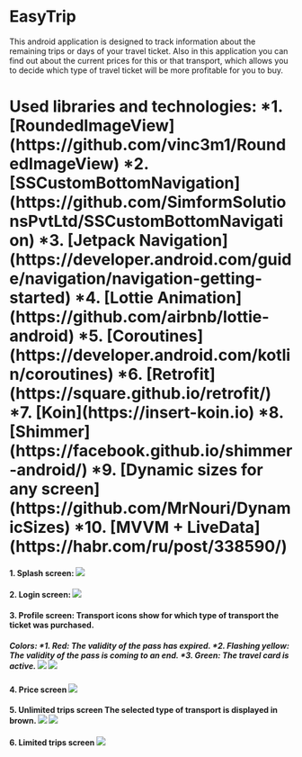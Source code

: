 # <h1> EasyTrip
 This android application is designed to track information about the remaining trips or days of your travel ticket.
 Also in this application you can find out about the current prices for this or that transport, 
 which allows you to decide which type of travel ticket will be more profitable for you to buy.
 
 <h1> Used libraries and technologies: 
 *1. [RoundedImageView](https://github.com/vinc3m1/RoundedImageView)
 *2. [SSCustomBottomNavigation](https://github.com/SimformSolutionsPvtLtd/SSCustomBottomNavigation)
 *3. [Jetpack Navigation](https://developer.android.com/guide/navigation/navigation-getting-started)
 *4. [Lottie Animation](https://github.com/airbnb/lottie-android)
 *5. [Coroutines](https://developer.android.com/kotlin/coroutines)
 *6. [Retrofit](https://square.github.io/retrofit/)
 *7. [Koin](https://insert-koin.io)
 *8. [Shimmer](https://facebook.github.io/shimmer-android/)
 *9. [Dynamic sizes for any screen](https://github.com/MrNouri/DynamicSizes)
 *10. [MVVM + LiveData](https://habr.com/ru/post/338590/)
 
 <h4> 1. Splash screen: 
 <img src = "https://github.com/dima-luzko/EasyTrip/blob/master/screens/splashScreen.png"/>
 <h4> 2. Login screen:
 <img src = "https://github.com/dima-luzko/EasyTrip/blob/master/screens/loginScreen.png"/>
 <h4> 3. Profile screen:
 Transport icons show for which type of transport the ticket was purchased.
 <h5> Сolors:
 *1. Red: The validity of the pass has expired.
 *2. Flashing yellow: The validity of the pass is coming to an end.
 *3. Green: The travel card is active.
 <img src = "https://github.com/dima-luzko/EasyTrip/blob/master/screens/profileScreen.png"/>
 <img src = "https://github.com/dima-luzko/EasyTrip/blob/master/screens/profileScreen(1).png"/>
 <h4> 4. Price screen
 <img src = "https://github.com/dima-luzko/EasyTrip/blob/master/screens/priceScreen.png"/>
 <h4> 5. Unlimited trips screen
 The selected type of transport is displayed in brown.
 <img src = "https://github.com/dima-luzko/EasyTrip/blob/master/screens/unlimitedTripsScreen.png"/>
 <img src = "https://github.com/dima-luzko/EasyTrip/blob/master/screens/unlimitedTripsScreenWithTrainCityLines.png"/>
 <h4> 6. Limited trips screen
 <img src = "https://github.com/dima-luzko/EasyTrip/blob/master/screens/limitedTripsScreen.png"/>
 
 
 
 
 
